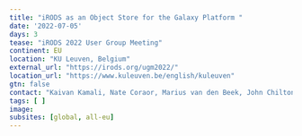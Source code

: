 ```yaml
---
title: "iRODS as an Object Store for the Galaxy Platform "
date: '2022-07-05'
days: 3
tease: "iRODS 2022 User Group Meeting"
continent: EU
location: "KU Leuven, Belgium"
external_url: "https://irods.org/ugm2022/"
location_url: "https://www.kuleuven.be/english/kuleuven"
gtn: false
contact: "Kaivan Kamali, Nate Coraor, Marius van den Beek, John Chilton, Anton Nekrutenko"
tags: [ ]
image: 
subsites: [global, all-eu]
---
```

